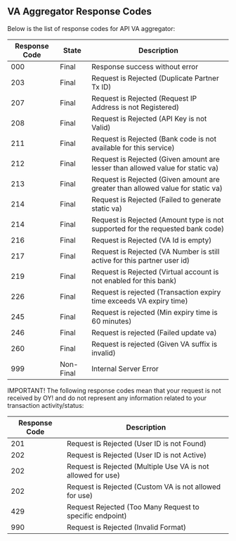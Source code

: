## VA Aggregator Response Codes

Below is the list of response codes for API VA aggregator:

Response Code | State | Description
---------- | ------- | -------
000 | Final | Response success without error
203 | Final | Request is Rejected (Duplicate Partner Tx ID)
207 | Final | Request is Rejected (Request IP Address is not Registered)
208 | Final | Request is Rejected (API Key is not Valid)
211 | Final | Request is Rejected (Bank code is not available for this service)
212 | Final | Request is Rejected (Given amount are lesser than allowed value for static va)
213 | Final | Request is Rejected (Given amount are greater than allowed value for static va)
214 | Final | Request is Rejected (Failed to generate static va)
214 | Final | Request is Rejected (Amount type is not supported for the requested bank code)
216 | Final | Request is Rejected (VA Id is empty)
217 | Final | Request is Rejected (VA Number is still active for this partner user id)
219 | Final | Request is Rejected (Virtual account is not enabled for this bank)
226 | Final | Request is rejected (Transaction expiry time exceeds VA expiry time)
245 | Final | Request is rejected (Min expiry time is 60 minutes)
246 | Final | Request is rejected (Failed update va)
260 | Final | Request is rejected (Given VA suffix is invalid)
999 | Non-Final | Internal Server Error

IMPORTANT! The following response codes mean that your request is not received by OY! and do not represent any information related to your transaction activity/status:

Response Code | Description
---------- | -------
201 | Request is Rejected (User ID is not Found)
202 | Request is Rejected (User ID is not Active)
202 | Request is Rejected (Multiple Use VA is not allowed for use)
202 | Request is Rejected (Custom VA is not allowed for use)
429 | Request Rejected (Too Many Request to specific endpoint)
990 | Request is Rejected (Invalid Format)
